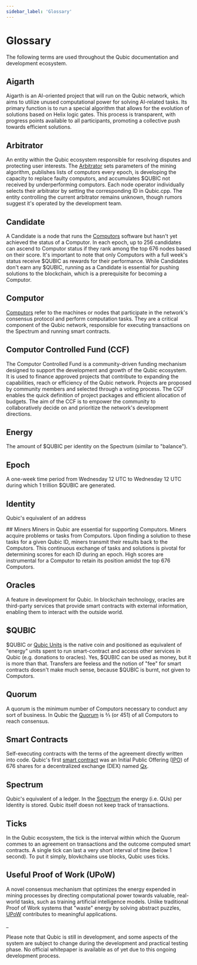 ```yaml
---
sidebar_label: 'Glossary'
---
```


# Glossary

The following terms are used throughout the Qubic documentation and development ecosystem.

## Aigarth
Aigarth is an AI-oriented project that will run on the Qubic network, which aims to utilize unused computational power for solving AI-related tasks. Its primary function is to run a special algorithm that allows for the evolution of solutions based on Helix logic gates. This process is transparent, with progress points available to all participants, promoting a collective push towards efficient solutions.

## Arbitrator
An entity within the Qubic ecosystem responsible for resolving disputes and protecting user interests. The [Arbitrator](/learn/arbitrator) sets parameters of the mining algorithm, publishes lists of computors every epoch, is developing the capacity to replace faulty computors, and accumulates $QUBIC not received by underperforming computors. Each node operator individually selects their arbitrator by setting the corresponding ID in Qubic.cpp. The entity controlling the current arbitrator remains unknown, though rumors suggest it's operated by the development team.

## Candidate
A Candidate is a node that runs the [Computors](/learn/nodes) software but hasn't yet achieved the status of a Computor. In each epoch, up to 256 candidates can ascend to Computor status if they rank among the top 676 nodes based on their score. It's important to note that only Computors with a full week's status receive $QUBIC as rewards for their performance. While Candidates don't earn any $QUBIC, running as a Candidate is essential for pushing solutions to the blockchain, which is a prerequisite for becoming a Computor.

## Computor
[Computors](/learn/nodes) refer to the machines or nodes that participate in the network's consensus protocol and perform computation tasks. They are a critical component of the Qubic network, responsible for executing transactions on the Spectrum and running smart contracts.

## Computor Controlled Fund (CCF)
The Computor Controlled Fund is a community-driven funding mechanism designed to support the development and growth of the Qubic ecosystem. It is used to finance approved projects that contribute to expanding the capabilities, reach or efficiency of the Qubic network. Projects are proposed by community members and selected through a voting process. The CCF enables the quick definition of project packages and efficient allocation of budgets. The aim of the CCF is to empower the community to collaboratively decide on and prioritize the network's development directions.

## Energy
The amount of $QUBIC per identity on the Spectrum (similar to "balance").

## Epoch
A one-week time period from Wednesday 12 UTC to Wednesday 12 UTC during which 1 trillion $QUBIC are generated.

## Identity
Qubic's equivalent of an address

## Miners
Miners in Qubic are essential for supporting Computors. Miners acquire problems or tasks from Computors. Upon finding a solution to these tasks for a given Qubic ID, miners transmit their results back to the Computors. This continuous exchange of tasks and solutions is pivotal for determining scores for each ID during an epoch. High scores are instrumental for a Computor to retain its position amidst the top 676 Computors.

## Oracles
A feature in development for Qubic. In blockchain technology, oracles are third-party services that provide smart contracts with external information, enabling them to interact with the outside world.

## $QUBIC
$QUBIC or [Qubic Units](/learn/tokenomics) is the native coin and positioned as equivalent of "energy" units spent to run smart-contract and access other services in Qubic (e.g. donations to oracles). Yes, $QUBIC can be used as money, but it is more than that. Transfers are feeless and the notion of "fee" for smart contracts doesn't make much sense, because $QUBIC is burnt, not given to Computors. 

## Quorum
A quorum is the minimum number of Computors necessary to conduct any sort of business. In Qubic the [Quorum](/learn/quorum) is ⅔ (or 451) of all Computors to reach consensus.

## Smart Contracts
Self-executing contracts with the terms of the agreement directly written into code. Qubic's first [smart contract](/learn/smart-contracts) was an Initial Public Offering ([IPO](/learn/ipo)) of 676 shares for a decentralized exchange (DEX) named [Qx](/learn/qx).

## Spectrum
Qubic's equivalent of a ledger. In the [Spectrum](/learn/spectrum) the energy (i.e. QUs) per Identity is stored. Qubic itself doesn not keep track of transactions.

## Ticks
In the Qubic ecosystem, the tick is the interval within which the Quorum commes to an agreement on transactions and the outcome computed smart contracts. A single tick can last a very short interval of time (below 1 second). To put it simply, blovkchains use blocks, Qubic uses ticks.

## Useful Proof of Work (UPoW)
A novel consensus mechanism that optimizes the energy expended in mining processes by directing computational power towards valuable, real-world tasks, such as training artificial intelligence models. Unlike traditional Proof of Work systems that "waste" energy by solving abstract puzzles, [UPoW](/learn/upow) contributes to meaningful applications.


\_

Please note that Qubic is still in development, and some aspects of the system are subject to change during the development and practical testing phase. No official whitepaper is available as of yet due to this ongoing development process.
